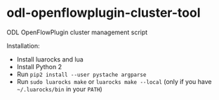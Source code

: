 # odl-openflowplugin-cluster-tool

ODL OpenFlowPlugin cluster management script

Installation:
 * Install luarocks and lua
 * Install Python 2
 * Run `pip2 install --user pystache argparse`
 * Run `sudo luarocks make` or `luarocks make --local` (only if you have
   `~/.luarocks/bin` in your `PATH`)
